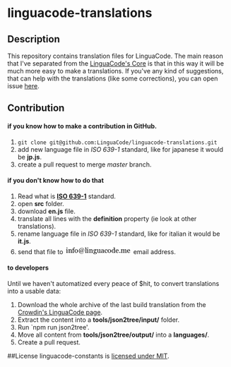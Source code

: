 # linguacode-translations

## Description
This repository contains translation files for LinguaCode. The main reason that I've separated from the [LinguaCode's Core](https://github.com/LinguaCode/core) is that in this way it will be much more easy to make a translations.
If you've any kind of suggestions, that can help with the translations (like some corrections), you can open issue [here](https://github.com/LinguaCode/linguacode-translations/issues).

## Contribution
#### if you know how to make a contribution in GitHub.
1. `git clone git@github.com:LinguaCode/linguacode-translations.git`
2. add new language file in *ISO 639-1* standard, like for japanese it would be **jp.js**.
3. create a pull request to merge *master* branch.

#### if you don't know how to do that
1. Read what is [**ISO 639-1**](https://en.wikipedia.org/wiki/List_of_ISO_639-1_codes) standard.
2. open **src** folder.
3. download **en.js** file.
4. translate all lines with the **definition** property (ie look at other translations).
5. rename language file in *ISO 639-1* standard, like for italian it would be **it.js**.
6. send that file to ![email address](./email_.png?v=1) email address.

#### to developers
Until we haven't automatized every peace of $hit, to convert translations into a usable data:
1. Download the whole archive of the last build translation from the [Crowdin's LinguaCode page](https://translate.linguacode.me/project/linguacode/).
2. Extract the content into a **tools/json2tree/input/** folder.
3. Run `npm run json2tree'.
4. Move all content from **tools/json2tree/output/** into a **languages/**.
5. Create a pull request.

##License
linguacode-constants is [licensed under MIT](https://github.com/linguacode/linguacode-constants/blob/master/LICENSE).
